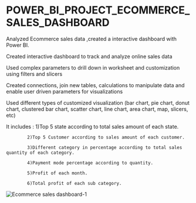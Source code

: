 # POWER_BI_PROJECT_ECOMMERCE_SALES_DASHBOARD
Analyzed Ecommerce sales data ,created a interactive dashboard with Power BI. 

Created interactive dashboard to track and analyze online sales data

Used complex parameters to drill down in worksheet and customization using filters and slicers

Created connections, join new tables, calculations to manipulate data and enable user driven parameters for visualizations

Used different types of customized visualization (bar chart, pie chart, donut chart, clustered bar chart, scatter chart, line chart, area chart, map, slicers, etc)

It includes :
            1)Top 5 state according to total sales amount of each state.
            
            2)Top 5 Customer according to sales amount of each customer.
            
            3)Different category in percentage according to total sales quantity of each category.
            
            4)Payment mode percentage according to quantity.
            
            5)Profit of each month.
            
            6)Total profit of each sub category.
![Ecommerce sales dashboard-1](https://user-images.githubusercontent.com/73987736/233604932-505eecb3-018d-453b-aa34-91e3435f0ea3.png)
